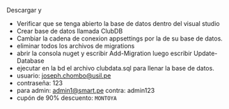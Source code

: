 Descargar y
- Verificar que se tenga abierto la base de datos dentro del visual studio
- Crear base de datos llamada ClubDB
- Cambiar la cadena de conexion appsettings por la de su base de datos. 
- eliminar todos los archivos de migrations
- abrir la consola nuget y escribir Add-Migration luego escribir Update-Database
- ejecutar en la bd el archivo clubdata.sql para llenar la base de datos.
- usuario: joseph.chombo@usil.pe
- contraseña: 123
- para admin:
admin1@smart.pe
contra: admin123
- cupón de 90% descuento: `MONTOYA`